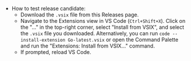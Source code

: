* How to test release candidate:
   * Download the `.vsix` file from this Releases page.
   * Navigate to the Extensions view in VS Code (`Ctrl+Shift+X`). Click on the "..." in the top-right corner, select "Install from VSIX", and select the `.vsix` file you downloaded. Alternatively, you can run `code --install-extension Go-latest.vsix` or open the Command Palette and run the "Extensions: Install from VSIX..." command.
   * If prompted, reload VS Code.
